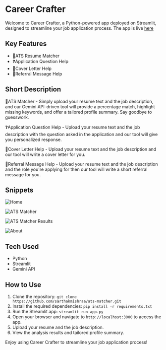 # Career Crafter

Welcome to Career Crafter, a Python-powered app deployed on Streamlit, designed to streamline your job application process.
The app is live [here](https://atsmatch.streamlit.app/)

## Key Features

- 📑ATS Resume Matcher
- ❓Application Question Help
- 📝Cover Letter Help
- 💌Referral Message Help

## Short Description

📑ATS Matcher -
Simply upload your resume text and the job description, and our Gemini API-driven tool will provide a percentage match, highlight missing keywords, and offer a tailored profile summary. Say goodbye to guesswork.

❓Application Question Help -
Upload your resume text and the job description with the question asked in the application and our tool will give you personalized response.

📝Cover Letter Help -
Upload your resume text and the job description and our tool will write a cover letter for you.

💌Referral Message Help -
Upload your resume text and the job description and the role you're applying for then our tool will write a short referral message for you.

## Snippets

![Home](https://github.com/sarthakmishraa/career-crafter/assets/56118819/df36a8a6-edfc-4f44-9b37-ea1492d9c121)

![ATS Matcher](https://github.com/sarthakmishraa/career-crafter/assets/56118819/7c6e205c-9e47-4e51-8231-28ad76de58d5)

![ATS Matcher Results](https://github.com/sarthakmishraa/career-crafter/assets/56118819/d6041b8a-78a1-4754-834b-624432cc4dd5)

![About](https://github.com/sarthakmishraa/career-crafter/assets/56118819/430e2e1b-ead2-47b6-b521-1b1d3c6b1a74)

## Tech Used

- Python
- Streamlit
- Gemini API

## How to Use

1. Clone the repository: `git clone https://github.com/sarthakmishraa/ats-matcher.git`
2. Install the required dependencies: `pip install -r requirements.txt`
3. Run the Streamlit app: `streamlit run app.py`
4. Open your browser and navigate to `http://localhost:3000` to access the app.
5. Upload your resume and the job description.
6. View the analysis results and tailored profile summary.

Enjoy using Career Crafter to streamline your job application process!
